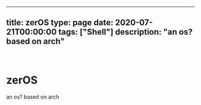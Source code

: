 
---
title: zerOS
type: page
date: 2020-07-21T00:00:00
tags: ["Shell"]
description: "an os? based on arch"
---


<br>

# zerOS
an os? based on arch
